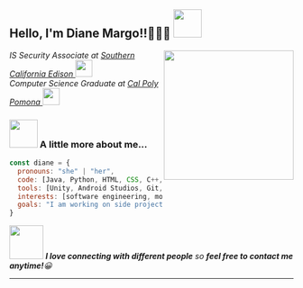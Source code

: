 

<!--
# It's me, Diane!👋👋👋

**dmmargo/dmmargo** is a ✨ _special_ ✨ repository because its `README.md` (this file) appears on your GitHub profile.

Here are some ideas to get you started:

- 🔭 I’m currently working on 
- 🌱 I’m currently learning ...
- 👯 I’m looking to collaborate on ...
- 🤔 I’m looking for help with ...
- 💬 Ask me about ...
- 📫 How to reach me: ...
- 😄 Pronouns: ...
- ⚡ Fun fact: ...
-->

<h2> Hello, I'm Diane Margo!!👋👋👋 <img src="https://media4.giphy.com/media/j0dfrH9q6MBIbVtp4v/giphy.gif?cid=790b76116da7ff2ec7820aa17fac7c596714af980fb71c47&rid=giphy.gif&ct=s" width="50"></h2>
<img align='right' src="https://scontent-sjc3-1.xx.fbcdn.net/v/t1.6435-9/96529480_3267793273233880_7456715481064407040_n.jpg?_nc_cat=104&ccb=1-3&_nc_sid=09cbfe&_nc_ohc=MOavOdpwrD8AX-9JwcU&_nc_ht=scontent-sjc3-1.xx&oh=8189c4acc3d4b8480cec46c4178a0fa2&oe=60D13E59" width="230">
<p><em>IS Security Associate at <a href="https://www.sce.com/">Southern California Edison </a><img src="https://pbs.twimg.com/profile_images/1217944376850014209/VyxO_Sqq_400x400.jpg" width="30">
</br>Computer Science Graduate at <a href="https://www.cpp.edu/">Cal Poly Pomona </a><img src="https://encrypted-tbn0.gstatic.com/images?q=tbn:ANd9GcSyKxyXpa5tBQulWiI9L2e-nNkrJCUfXpI7MlINz250r8MNW_aazSGKORZp9EnigzygTQA&usqp=CAU" width="30"> 
</em></p>


### <img src="https://data.whicdn.com/images/251791502/original.gif" width="50"> A little more about me...  

```javascript
const diane = {
  pronouns: "she" | "her",
  code: [Java, Python, HTML, CSS, C++, C, C#, javascript],
  tools: [Unity, Android Studios, Git, Flutter],
  interests: [software engineering, mobile/web development, game development, network],
  goals: "I am working on side projects to keep my skills sharp"
}
```

<img src="https://thumbs.gfycat.com/HeftyGreenAidi-max-1mb.gif" width="60"> <em><b>I love connecting with different people</b> so <b>feel free to contact me anytime!</b>😀</em>

---
